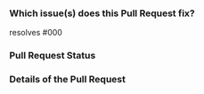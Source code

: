 <!--This pull request resolves #ISSUE_NUMBER. Also give a brief
description/summary of the pull request here -->
### Which issue(s) does this Pull Request fix?
resolves #000

<!-- The pull request is in progress.
OR
The pull request is ready to be merged. 
(is it in progress or ready to be merged?) -->

### Pull Request Status 


<!-- Any more details/comments on the pull request,
detailed description of PR goes here -->
### Details of the Pull Request

